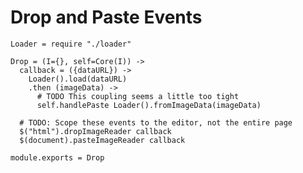 Drop and Paste Events
=====================

    Loader = require "./loader"

    Drop = (I={}, self=Core(I)) ->
      callback = ({dataURL}) ->
        Loader().load(dataURL)
        .then (imageData) ->
          # TODO This coupling seems a little too tight
          self.handlePaste Loader().fromImageData(imageData)

      # TODO: Scope these events to the editor, not the entire page
      $("html").dropImageReader callback
      $(document).pasteImageReader callback

    module.exports = Drop
